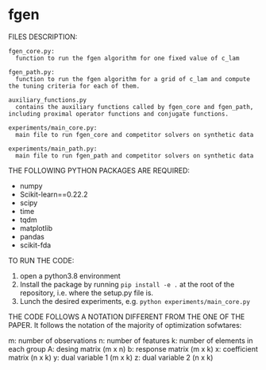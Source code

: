 # fgen


FILES DESCRIPTION:

    fgen_core.py:
      function to run the fgen algorithm for one fixed value of c_lam

    fgen_path.py:
      function to run the fgen algorithm for a grid of c_lam and compute the tuning criteria for each of them.

    auxiliary_functions.py
      contains the auxiliary functions called by fgen_core and fgen_path, including proximal operator functions and conjugate functions.

    experiments/main_core.py:
      main file to run fgen_core and competitor solvers on synthetic data 

    experiments/main_path.py:
      main file to run fgen_path and competitor solvers on synthetic data 




THE FOLLOWING PYTHON PACKAGES ARE REQUIRED:
  
  - numpy
  - Scikit-learn==0.22.2
  - scipy
  - time 
  - tqdm
  - matplotlib
  - pandas
  - scikit-fda




TO RUN THE CODE: 
  1) open a python3.8 environment
  2) Install the package by running `pip install -e .` at the root of the repository, i.e. where the setup.py file is.
  3) Lunch the desired experiments, e.g. `python experiments/main_core.py`




THE CODE FOLLOWS A NOTATION DIFFERENT FROM THE ONE OF THE PAPER. It follows the notation of the majority of optimization sofwtares:

m: number of observations
n: number of features 
k: number of elements in each group
A: desing matrix (m x n)
b: response matrix (m x k)
x: coefficient matrix (n x k) 
y: dual variable 1 (m x k)
z: dual variable 2 (n x k)

